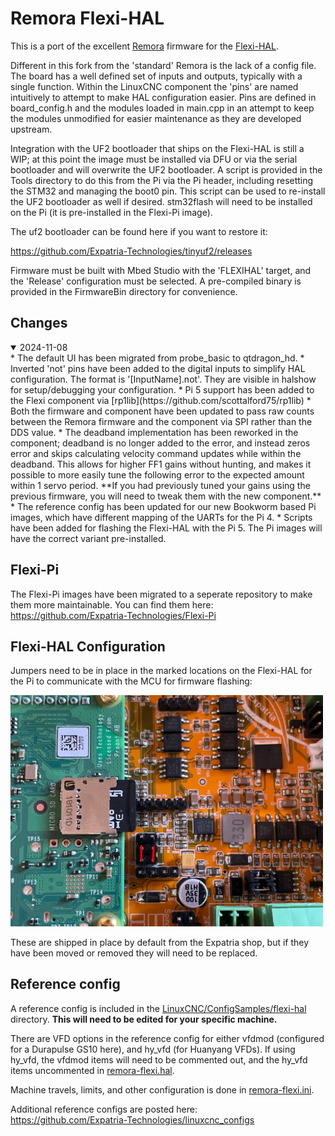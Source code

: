 # Remora Flexi-HAL

This is a port of the excellent [Remora](https://github.com/scottalford75/Remora) firmware for the [Flexi-HAL](https://github.com/Expatria-Technologies/Flexi-HAL).

Different in this fork from the 'standard' Remora is the lack of a config file. The board has a well defined set of inputs and outputs, typically with a single function. Within the LinuxCNC component the 'pins' are named intuitively to attempt to make HAL configuration easier. Pins are defined in board_config.h and the modules loaded in main.cpp in an attempt to keep the modules unmodified for easier maintenance as they are developed upstream.

Integration with the UF2 bootloader that ships on the Flexi-HAL is still a WIP; at this point the image must be installed via DFU or via the serial bootloader and will overwrite the UF2 bootloader. A script is provided in the Tools directory to do this from the Pi via the Pi header, including resetting the STM32 and managing the boot0 pin. This script can be used to re-install the UF2 bootloader as well if desired. stm32flash will need to be installed on the Pi (it is pre-installed in the Flexi-Pi image).

The uf2 bootloader can be found here if you want to restore it:

https://github.com/Expatria-Technologies/tinyuf2/releases

Firmware must be built with Mbed Studio with the 'FLEXIHAL' target, and the 'Release' configuration must be selected. A pre-compiled binary is provided in the FirmwareBin directory for convenience. 


## Changes

<details open>
  <summary>2024-11-08</summary>
  * The default UI has been migrated from probe_basic to qtdragon_hd. 
  * Inverted 'not' pins have been added to the digital inputs to simplify HAL configuration. The format is '[InputName].not'. They are visible in halshow for setup/debugging your configuration.
  * Pi 5 support has been added to the Flexi component via [rp1lib](https://github.com/scottalford75/rp1lib)
  * Both the firmware and component have been updated to pass raw counts between the Remora firmware and the component via SPI rather than the DDS value. 
  * The deadband implementation has been reworked in the component; deadband is no longer added to the error, and instead zeros error and skips calculating velocity command updates while within the deadband. This allows for higher FF1 gains without hunting, and makes it possible to more easily tune the following error to the expected amount within 1 servo period. **If you had previously tuned your gains using the previous firmware, you will need to tweak them with the new component.**
  * The reference config has been updated for our new Bookworm based Pi images, which have different mapping of the UARTs for the Pi 4. 
  * Scripts have been added for flashing the Flexi-HAL with the Pi 5. The Pi images will have the correct variant pre-installed.
</details>




## Flexi-Pi

The Flexi-Pi images have been migrated to a seperate repository to make them more maintainable. You can find them here: https://github.com/Expatria-Technologies/Flexi-Pi




## Flexi-HAL Configuration
Jumpers need to be in place in the marked locations on the Flexi-HAL for the Pi to communicate with the MCU for firmware flashing:

<img src="/Images/Jumper_locations.png" width="500">

These are shipped in place by default from the Expatria shop, but if they have been moved or removed they will need to be replaced. 


## Reference config
A reference config is included in the [LinuxCNC/ConfigSamples/flexi-hal](./LinuxCNC/ConfigSamples/flexi-hal) directory. **This will need to be edited for your specific machine.** 

There are VFD options in the reference config for either vfdmod (configured for a Durapulse GS10 here), and hy_vfd (for Huanyang VFDs). If using hy_vfd, the vfdmod items will need to be commented out, and the hy_vfd items uncommented in [remora-flexi.hal](./LinuxCNC/ConfigSamples/flexi-hal/remora-flexi.hal).

Machine travels, limits, and other configuration is done in [remora-flexi.ini](./LinuxCNC/ConfigSamples/flexi-hal/remora-flexi.ini).

Additional reference configs are posted here:   
https://github.com/Expatria-Technologies/linuxcnc_configs